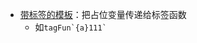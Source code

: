 - [带标签的模板](https://developer.mozilla.org/zh-CN/docs/Web/JavaScript/Reference/Template_literals#%E5%B8%A6%E6%A0%87%E7%AD%BE%E7%9A%84%E6%A8%A1%E6%9D%BF)：把占位变量传递给标签函数
	- 如``` tagFun`{a}111`   ```